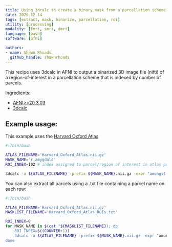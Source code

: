 ```yaml
---
title: Using 3dcalc to create a binary mask from a parcellation scheme
date: 2020-12-14
tags: [extract, mask, binarize, parcellation, roi]
utility: [processing]
modality: [fmri, smri, dmri]
language: [bash]
software: [afni]

authors:
- name: Shawn Rhoads
  github_handle: shawnrhoads
---
```


This recipe uses 3dcalc in AFNI to output a binarized 3D image file (nifti) of a region-of-interest in a parcellation scheme that is indexed by number of parcels.

Ingredients:
- [AFNI>=20.3.03](https://afni.nimh.nih.gov/pub/dist/doc/htmldoc/index.html)
- [3dcalc](https://afni.nimh.nih.gov/pub/dist/doc/program_help/3dcalc.html)

## Example usage:
This example uses the [Harvard Oxford Atlas](http://www.nitrc.org/frs/download.php/9902/HarvardOxford.tgz)
```bash
#!/bin/bash

ATLAS_FILENAME='Harvard_Oxford_Atlas.nii.gz'
MASK_NAME='r_amygdala'
ROI_INDEX=102 # index assigned to parcel/region of interest in atlas parcellation scheme (the index for right amygdala in Harvard Oxford atlas is 102)

3dcalc -a ${ATLAS_FILENAME} -prefix ${MASK_NAME}.nii.gz -expr "amongst(a,${ROI_INDEX})"
```

You can also extract all parcels using a .txt file containing a parcel name on each row:
```bash
#!/bin/bash

ATLAS_FILENAME='Harvard_Oxford_Atlas.nii.gz'
MASKLIST_FILENAME='Harvard_Oxford_Atlas_ROIs.txt'

ROI_INDEX=0
for MASK_NAME in $(cat "${MASKLIST_FILENAME}); do
    ROI_INDEX=$((COUNTER+1))
    3dcalc -a ${ATLAS_FILENAME} -prefix ${MASK_NAME}.nii.gz -expr "amongst(a,${ROI_INDEX})"
done
```